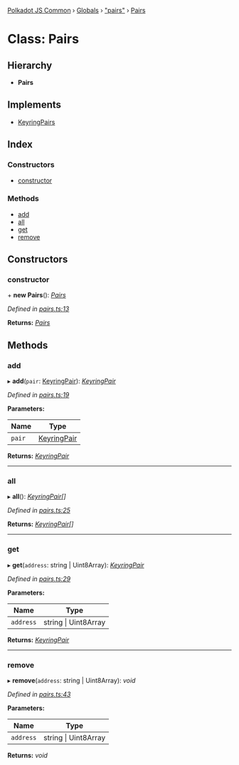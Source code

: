 [Polkadot JS Common](../README.md) › [Globals](../globals.md) › ["pairs"](../modules/_pairs_.md) › [Pairs](_pairs_.pairs.md)

# Class: Pairs

## Hierarchy

* **Pairs**

## Implements

* [KeyringPairs](../interfaces/_types_.keyringpairs.md)

## Index

### Constructors

* [constructor](_pairs_.pairs.md#constructor)

### Methods

* [add](_pairs_.pairs.md#add)
* [all](_pairs_.pairs.md#all)
* [get](_pairs_.pairs.md#get)
* [remove](_pairs_.pairs.md#remove)

## Constructors

###  constructor

\+ **new Pairs**(): *[Pairs](_pairs_.pairs.md)*

*Defined in [pairs.ts:13](https://github.com/polkadot-js/common/blob/b8411bb0/packages/keyring/src/pairs.ts#L13)*

**Returns:** *[Pairs](_pairs_.pairs.md)*

## Methods

###  add

▸ **add**(`pair`: [KeyringPair](../interfaces/_types_.keyringpair.md)): *[KeyringPair](../interfaces/_types_.keyringpair.md)*

*Defined in [pairs.ts:19](https://github.com/polkadot-js/common/blob/b8411bb0/packages/keyring/src/pairs.ts#L19)*

**Parameters:**

Name | Type |
------ | ------ |
`pair` | [KeyringPair](../interfaces/_types_.keyringpair.md) |

**Returns:** *[KeyringPair](../interfaces/_types_.keyringpair.md)*

___

###  all

▸ **all**(): *[KeyringPair](../interfaces/_types_.keyringpair.md)[]*

*Defined in [pairs.ts:25](https://github.com/polkadot-js/common/blob/b8411bb0/packages/keyring/src/pairs.ts#L25)*

**Returns:** *[KeyringPair](../interfaces/_types_.keyringpair.md)[]*

___

###  get

▸ **get**(`address`: string | Uint8Array): *[KeyringPair](../interfaces/_types_.keyringpair.md)*

*Defined in [pairs.ts:29](https://github.com/polkadot-js/common/blob/b8411bb0/packages/keyring/src/pairs.ts#L29)*

**Parameters:**

Name | Type |
------ | ------ |
`address` | string &#124; Uint8Array |

**Returns:** *[KeyringPair](../interfaces/_types_.keyringpair.md)*

___

###  remove

▸ **remove**(`address`: string | Uint8Array): *void*

*Defined in [pairs.ts:43](https://github.com/polkadot-js/common/blob/b8411bb0/packages/keyring/src/pairs.ts#L43)*

**Parameters:**

Name | Type |
------ | ------ |
`address` | string &#124; Uint8Array |

**Returns:** *void*
